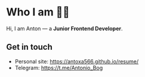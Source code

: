 # Who I am 👨‍💻

Hi, I am Anton — a **Junior Frontend Developer**.

## Get in touch

+ Personal site: https://antoxa566.github.io/resume/
+ Telegram: https://t.me/Antonio_Bog
